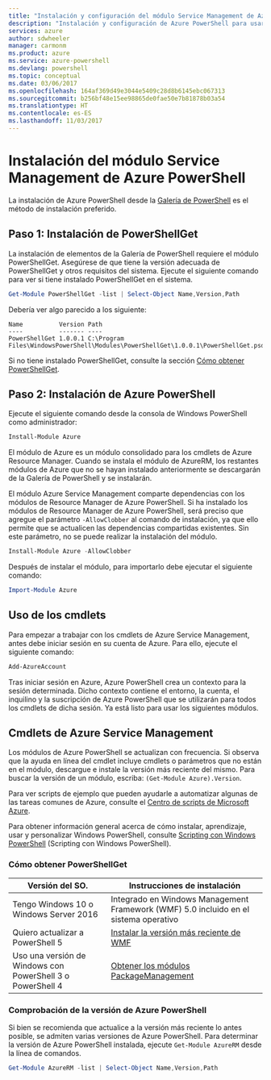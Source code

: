 ```yaml
---
title: "Instalación y configuración del módulo Service Management de Azure PowerShell | Microsoft Docs"
description: "Instalación y configuración de Azure PowerShell para usarlo por primera vez"
services: azure
author: sdwheeler
manager: carmonm
ms.product: azure
ms.service: azure-powershell
ms.devlang: powershell
ms.topic: conceptual
ms.date: 03/06/2017
ms.openlocfilehash: 164af369d49e3044e5409c28d8b6145ebc067313
ms.sourcegitcommit: b256bf48e15ee98865de0fae50e7b81878b03a54
ms.translationtype: HT
ms.contentlocale: es-ES
ms.lasthandoff: 11/03/2017
---
```

# <a name="installing-the-azure-powershell-service-management-module"></a>Instalación del módulo Service Management de Azure PowerShell

La instalación de Azure PowerShell desde la [Galería de PowerShell](https://www.powershellgallery.com/) es el método de instalación preferido.

## <a name="step-1-install-powershellget"></a>Paso 1: Instalación de PowerShellGet

La instalación de elementos de la Galería de PowerShell requiere el módulo PowerShellGet. Asegúrese de que tiene la versión adecuada de PowerShellGet y otros requisitos del sistema. Ejecute el siguiente comando para ver si tiene instalado PowerShellGet en el sistema.

```powershell
Get-Module PowerShellGet -list | Select-Object Name,Version,Path
```

Debería ver algo parecido a los siguiente:

```
Name          Version Path
----          ------- ----
PowerShellGet 1.0.0.1 C:\Program Files\WindowsPowerShell\Modules\PowerShellGet\1.0.0.1\PowerShellGet.psd1
```

Si no tiene instalado PowerShellGet, consulte la sección [Cómo obtener PowerShellGet](#how-to-get-powershellget).

## <a name="step-2-install-azure-powershell"></a>Paso 2: Instalación de Azure PowerShell

Ejecute el siguiente comando desde la consola de Windows PowerShell como administrador:

```powershell
Install-Module Azure
```

El módulo de Azure es un módulo consolidado para los cmdlets de Azure Resource Manager. Cuando se instala el módulo de AzureRM, los restantes módulos de Azure que no se hayan instalado anteriormente se descargarán de la Galería de PowerShell y se instalarán.

El módulo Azure Service Management comparte dependencias con los módulos de Resource Manager de Azure PowerShell. Si ha instalado los módulos de Resource Manager de Azure PowerShell, será preciso que agregue el parámetro `-AllowClobber` al comando de instalación, ya que ello permite que se actualicen las dependencias compartidas existentes. Sin este parámetro, no se puede realizar la instalación del módulo.

```powershell
Install-Module Azure -AllowClobber
```

Después de instalar el módulo, para importarlo debe ejecutar el siguiente comando:

```powershell
Import-Module Azure
```

## <a name="to-use-the-cmdlets"></a>Uso de los cmdlets

Para empezar a trabajar con los cmdlets de Azure Service Management, antes debe iniciar sesión en su cuenta de Azure. Para ello, ejecute el siguiente comando:

```powershell
Add-AzureAccount
```

Tras iniciar sesión en Azure, Azure PowerShell crea un contexto para la sesión determinada. Dicho contexto contiene el entorno, la cuenta, el inquilino y la suscripción de Azure PowerShell que se utilizarán para todos los cmdlets de dicha sesión. Ya está listo para usar los siguientes módulos.

## <a name="azure-service-management-cmdlets"></a>Cmdlets de Azure Service Management

Los módulos de Azure PowerShell se actualizan con frecuencia. Si observa que la ayuda en línea del cmdlet incluye cmdlets o parámetros que no están en el módulo, descargue e instale la versión más reciente del mismo. Para buscar la versión de un módulo, escriba: `(Get-Module Azure).Version`.

Para ver scripts de ejemplo que pueden ayudarle a automatizar algunas de las tareas comunes de Azure, consulte el [Centro de scripts de Microsoft Azure](http://www.windowsazure.com/documentation/scripts/).

Para obtener información general acerca de cómo instalar, aprendizaje, usar y personalizar Windows PowerShell, consulte [Scripting con Windows PowerShell](http://go.microsoft.com/fwlink/p/?linkid=320210) (Scripting con Windows PowerShell).

### <a name="how-to-get-powershellget"></a>Cómo obtener PowerShellGet

|Versión del SO.|Instrucciones de instalación|
|---|---|
|Tengo Windows 10 o Windows Server 2016|Integrado en Windows Management Framework (WMF) 5.0 incluido en el sistema operativo|
|Quiero actualizar a PowerShell 5|[Instalar la versión más reciente de WMF](https://www.microsoft.com/en-us/download/details.aspx?id=54616)|
|Uso una versión de Windows con PowerShell 3 o PowerShell 4|[Obtener los módulos PackageManagement](http://go.microsoft.com/fwlink/?LinkID=746217)|

<a id="helpmechoose"></a>
### <a name="checking-the-version-of-azure-powershell"></a>Comprobación de la versión de Azure PowerShell

Si bien se recomienda que actualice a la versión más reciente lo antes posible, se admiten varias versiones de Azure PowerShell. Para determinar la versión de Azure PowerShell instalada, ejecute `Get-Module AzureRM` desde la línea de comandos.

```powershell
Get-Module AzureRM -list | Select-Object Name,Version,Path
```

